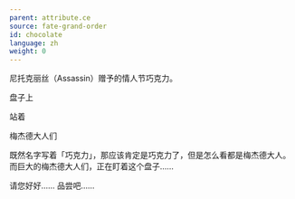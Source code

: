 ```yaml
---
parent: attribute.ce
source: fate-grand-order
id: chocolate
language: zh
weight: 0
---
```


尼托克丽丝（Assassin）赠予的情人节巧克力。


盘子上

站着

梅杰德大人们


既然名字写着「巧克力」，那应该肯定是巧克力了，但是怎么看都是梅杰德大人。
而巨大的梅杰德大人们，正在盯着这个盘子……

请您好好……
品尝吧……
